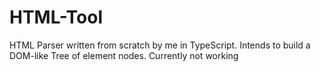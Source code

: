 # HTML-Tool

HTML Parser written from scratch by me in TypeScript. Intends to build a DOM-like Tree of element nodes. Currently not working
